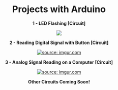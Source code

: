 <div align="center">

# Projects with Arduino

</div>

<div align="center">
  
**1 - LED Flashing [Circuit]**

  <a href="https://imgur.com/7ngncCr"><img src="https://i.imgur.com/7ngncCr.png"/></a>

**2 - Reading Digital Signal with Button [Circuit]**

  <a href="https://imgur.com/sBfPNww"><img src="https://i.imgur.com/sBfPNww.png?1" title="source: imgur.com" /></a>

**3 - Analog Signal Reading on a Computer [Circuit]**

  <a href="https://imgur.com/ORnhN7W"><img src="https://i.imgur.com/ORnhN7W.png?1" title="source: imgur.com" /></a>

</div>

<div align="center">
  
**Other Circuits Coming Soon!**

</div>
